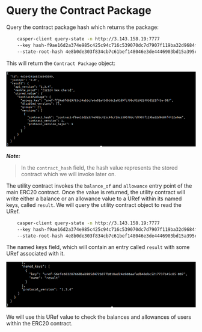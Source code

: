 # Query the Contract Package

Query the contract package hash which returns the package:

```bash
    casper-client query-state -n http://3.143.158.19:7777
    --key hash-f9ae16d2a374e985c425c94c716c539070dc7d7907f119ba32d9684f4412a4ee
    --state-root-hash 4e8b0de303f834cb7c61bef148046e3de4446903bd15a395c9c37a6d96efe8c6
```

This will return the `Contract Package` object:

<img src="/static/image/tutorials/erc-20/contract-pkg.png" width="800"/>

**_Note:_**

> In the `contract_hash` field, the hash value represents the stored contract which we will invoke later on.

The utility contract invokes the `balance_of` and `allowance` entry point of the main ERC20 contract. Once the value is returned, the utility contract will write either a balance or an allowance value to a URef within its named keys, called `result`. We will query the utility contract object to read the URef.

```bash
    casper-client query-state -n http://3.143.158.19:7777
    --key hash-f9ae16d2a374e985c425c94c716c539070dc7d7907f119ba32d9684f4412a4ee
    --state-root-hash 4e8b0de303f834cb7c61bef148046e3de4446903bd15a395c9c37a6d96efe8c6
```

The named keys field, which will contain an entry called `result` with some URef associated with it.

<img src="/static/image/tutorials/erc-20/uref.png" width="800"/>

We will use this URef value to check the balances and allowances of users within the ERC20 contract.
